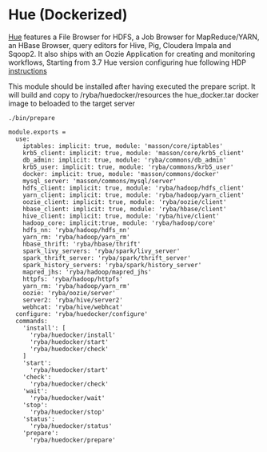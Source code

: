 
# Hue (Dockerized)

[Hue][home] features a File Browser for HDFS, a Job Browser for MapReduce/YARN,
an HBase Browser, query editors for Hive, Pig, Cloudera Impala and Sqoop2.
It also ships with an Oozie Application for creating and monitoring workflows,
Starting from 3.7 Hue version
configuring hue following HDP [instructions][hdp-2.3.2.0-hue]

This module should be installed after having executed the prepare script.
It will build and copy to /ryba/huedocker/resources the hue_docker.tar docker image to
beloaded to the target server
```
./bin/prepare
```

    module.exports =
      use:
        iptables: implicit: true, module: 'masson/core/iptables'
        krb5_client: implicit: true, module: 'masson/core/krb5_client'
        db_admin: implicit: true, module: 'ryba/commons/db_admin'
        krb5_user: implicit: true, module: 'ryba/commons/krb5_user'
        docker: implicit: true, module: 'masson/commons/docker'
        mysql_server: 'masson/commons/mysql/server'
        hdfs_client: implicit: true, module: 'ryba/hadoop/hdfs_client'
        yarn_client: implicit: true, module: 'ryba/hadoop/yarn_client'
        oozie_client: implicit: true, module: 'ryba/oozie/client'
        hbase_client: implicit: true, module: 'ryba/hbase/client'
        hive_client: implicit: true, module: 'ryba/hive/client'
        hadoop_core: implicit:true, module: 'ryba/hadoop/core'
        hdfs_nn: 'ryba/hadoop/hdfs_nn'
        yarn_rm: 'ryba/hadoop/yarn_rm'
        hbase_thrift: 'ryba/hbase/thrift'
        spark_livy_servers: 'ryba/spark/livy_server'
        spark_thrift_server: 'ryba/spark/thrift_server'
        spark_history_servers: 'ryba/spark/history_server'
        mapred_jhs: 'ryba/hadoop/mapred_jhs'
        httpfs: 'ryba/hadoop/httpfs'
        yarn_rm: 'ryba/hadoop/yarn_rm'
        oozie: 'ryba/oozie/server'
        server2: 'ryba/hive/server2'
        webhcat: 'ryba/hive/webhcat'
      configure: 'ryba/huedocker/configure'
      commands:
        'install': [
          'ryba/huedocker/install'
          'ryba/huedocker/start'
          'ryba/huedocker/check'
        ]
        'start':
          'ryba/huedocker/start'
        'check':
          'ryba/huedocker/check'
        'wait':
          'ryba/huedocker/wait'
        'stop':
          'ryba/huedocker/stop'
        'status':
          'ryba/huedocker/status'
        'prepare':
          'ryba/huedocker/prepare'


[home]: http://gethue.com
[hdp-2.3.2.0-hue]:(http://docs.hortonworks.com/HDPDocuments/HDP2/HDP-2.3.2/bk_installing_manually_book/content/prerequisites_hue.html)
